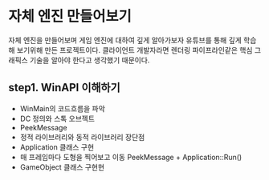 # 자체 엔진 만들어보기
자체 엔진을 만들어보며 게임 엔진에 대하여 깊게 알아가보자 유튜브를 통해 깊게 학습해 보기위해 만든 프로젝트이다.
클라이언트 개발자라면 렌더링 파이프라인같은 핵심 그래픽스 기술을 알아야 한다고 생각했기 때문이다.

## step1. WinAPI 이해하기
* WinMain의 코드흐름을 파악
* DC 정의와 스톡 오브젝트
* PeekMessage
* 정적 라이브러리와 동적 라이브러리 장단점
* Application 클래스 구현
* 매 프레임마다 도형을 찍어보고 이동 PeekMessage + Application::Run()
* GameObject 클래스 구현현
